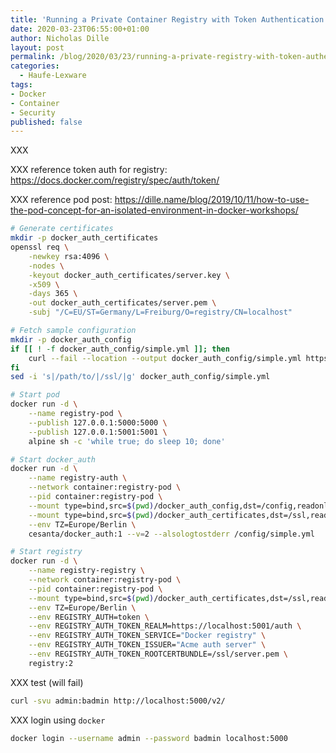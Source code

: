 ```yaml
---
title: 'Running a Private Container Registry with Token Authentication'
date: 2020-03-23T06:55:00+01:00
author: Nicholas Dille
layout: post
permalink: /blog/2020/03/23/running-a-private-registry-with-token-authentication/
categories:
  - Haufe-Lexware
tags:
- Docker
- Container
- Security
published: false
---
```

XXX

<!--more-->

XXX reference token auth for registry: https://docs.docker.com/registry/spec/auth/token/

XXX reference pod post: https://dille.name/blog/2019/10/11/how-to-use-the-pod-concept-for-an-isolated-environment-in-docker-workshops/

```bash
# Generate certificates
mkdir -p docker_auth_certificates
openssl req \
    -newkey rsa:4096 \
    -nodes \
    -keyout docker_auth_certificates/server.key \
    -x509 \
    -days 365 \
    -out docker_auth_certificates/server.pem \
    -subj "/C=EU/ST=Germany/L=Freiburg/O=registry/CN=localhost"
```

```bash
# Fetch sample configuration
mkdir -p docker_auth_config
if [[ ! -f docker_auth_config/simple.yml ]]; then
    curl --fail --location --output docker_auth_config/simple.yml https://github.com/cesanta/docker_auth/raw/master/examples/simple.yml
fi
sed -i 's|/path/to/|/ssl/|g' docker_auth_config/simple.yml
```

```bash
# Start pod
docker run -d \
    --name registry-pod \
    --publish 127.0.0.1:5000:5000 \
    --publish 127.0.0.1:5001:5001 \
    alpine sh -c 'while true; do sleep 10; done'
```

```bash
# Start docker_auth
docker run -d \
    --name registry-auth \
    --network container:registry-pod \
    --pid container:registry-pod \
    --mount type=bind,src=$(pwd)/docker_auth_config,dst=/config,readonly \
    --mount type=bind,src=$(pwd)/docker_auth_certificates,dst=/ssl,readonly \
    --env TZ=Europe/Berlin \
    cesanta/docker_auth:1 --v=2 --alsologtostderr /config/simple.yml
```

```bash
# Start registry
docker run -d \
    --name registry-registry \
    --network container:registry-pod \
    --pid container:registry-pod \
    --mount type=bind,src=$(pwd)/docker_auth_certificates,dst=/ssl,readonly \
    --env TZ=Europe/Berlin \
    --env REGISTRY_AUTH=token \
    --env REGISTRY_AUTH_TOKEN_REALM=https://localhost:5001/auth \
    --env REGISTRY_AUTH_TOKEN_SERVICE="Docker registry" \
    --env REGISTRY_AUTH_TOKEN_ISSUER="Acme auth server" \
    --env REGISTRY_AUTH_TOKEN_ROOTCERTBUNDLE=/ssl/server.pem \
    registry:2
```

XXX test (will fail)

```bash
curl -svu admin:badmin http://localhost:5000/v2/
```

XXX login using `docker`

```bash
docker login --username admin --password badmin localhost:5000
```
